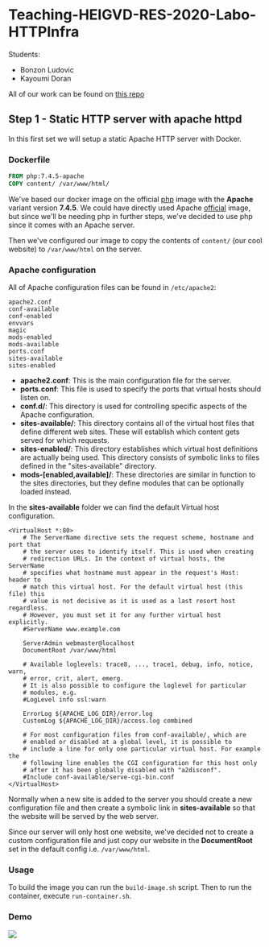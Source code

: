 # Teaching-HEIGVD-RES-2020-Labo-HTTPInfra

Students:

* Bonzon Ludovic
* Kayoumi Doran

All of our work can be found on [this repo](https://github.com/bonzonlu/Teaching-HEIGVD-RES-2020-Labo-HTTPInfra/tree/fb-apache-static)

## Step 1 - Static HTTP server with apache httpd

In this first set we will setup a static Apache HTTP server with Docker.

### Dockerfile

```dockerfile
FROM php:7.4.5-apache
COPY content/ /var/www/html/
```

We've based our docker image on the official [php](https://hub.docker.com/_/php) image with the **Apache** variant version **7.4.5**. We could have directly used Apache [official](https://hub.docker.com/_/httpd) image, but since we'll be needing php in further steps, we've decided to use php since it comes with an Apache server.

Then we've  configured our image to copy the contents of `content/` (our cool website) to `/var/www/html` on the server.

### Apache configuration

All of Apache configuration files can be found in `/etc/apache2`:

```
apache2.conf
conf-available
conf-enabled
envvars
magic
mods-enabled
mods-available
ports.conf
sites-available
sites-enabled
```

- **apache2.conf**: This is the main configuration file  for the server. 
- **ports.conf**: This file is used to specify the ports that virtual hosts should listen on. 
- **conf.d/**: This directory is used for controlling  specific aspects of the Apache configuration. 
- **sites-available/**: This directory contains all of  the virtual host files that define different web sites.  These will  establish which content gets served for which requests.  
- **sites-enabled/**: This directory establishes which  virtual host definitions are actually being used.  This directory consists of symbolic links to files defined in the "sites-available" directory.
- **mods-[enabled,available]/**: These directories are  similar in function to the sites directories, but they define modules  that can be optionally loaded instead.

In the **sites-available** folder we can find the default Virtual host configuration.

```
<VirtualHost *:80>
	# The ServerName directive sets the request scheme, hostname and port that
	# the server uses to identify itself. This is used when creating
	# redirection URLs. In the context of virtual hosts, the ServerName
	# specifies what hostname must appear in the request's Host: header to
	# match this virtual host. For the default virtual host (this file) this
	# value is not decisive as it is used as a last resort host regardless.
	# However, you must set it for any further virtual host explicitly.
	#ServerName www.example.com

	ServerAdmin webmaster@localhost
	DocumentRoot /var/www/html

	# Available loglevels: trace8, ..., trace1, debug, info, notice, warn,
	# error, crit, alert, emerg.
	# It is also possible to configure the loglevel for particular
	# modules, e.g.
	#LogLevel info ssl:warn

	ErrorLog ${APACHE_LOG_DIR}/error.log
	CustomLog ${APACHE_LOG_DIR}/access.log combined

	# For most configuration files from conf-available/, which are
	# enabled or disabled at a global level, it is possible to
	# include a line for only one particular virtual host. For example the
	# following line enables the CGI configuration for this host only
	# after it has been globally disabled with "a2disconf".
	#Include conf-available/serve-cgi-bin.conf
</VirtualHost>
```

Normally when a new site is added to the server you should create a new configuration file and then create a symbolic link in **sites-available** so that the website will be served by the web server. 

Since our server will only host one website, we've decided not to create a custom configuration file and just copy our website in the **DocumentRoot** set in the default config i.e. `/var/www/html`.

### Usage

To build the image you can run the `build-image.sh` script. Then to run the container, execute `run-container.sh`.

### Demo

![](/home/ducky/HEIG-VD/S4/RES/labo/lab03/doc/demo_step1.jpg)